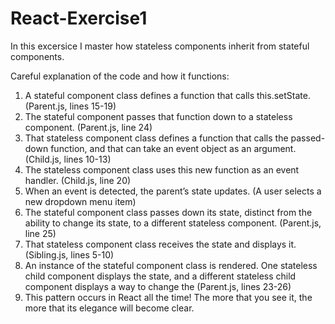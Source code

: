 # React-Exercise1

In this excersice I master how stateless components inherit from stateful components.

Careful explanation of the code and how it functions:

1. A stateful component class defines a function that calls this.setState. (Parent.js, lines 15-19)
2. The stateful component passes that function down to a stateless component. (Parent.js, line 24)
3. That stateless component class defines a function that calls the passed-down function, and that can take an event object as an argument. (Child.js, lines 10-13)
4. The stateless component class uses this new function as an event handler. (Child.js, line 20)
5. When an event is detected, the parent’s state updates. (A user selects a new dropdown menu item)
6. The stateful component class passes down its state, distinct from the ability to change its state, to a different stateless component. (Parent.js, line 25)
7. That stateless component class receives the state and displays it. (Sibling.js, lines 5-10)
8. An instance of the stateful component class is rendered. One stateless child component displays the state, and a different stateless child component displays a way to change the (Parent.js, lines 23-26)
9. This pattern occurs in React all the time! The more that you see it, the more that its elegance will become clear.
